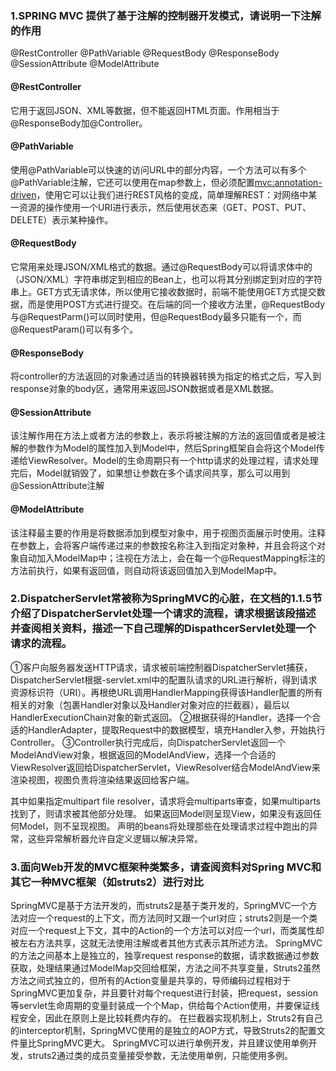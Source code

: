 ### 1.SPRING MVC 提供了基于注解的控制器开发模式，请说明一下注解的作用
@RestController
@PathVariable
@RequestBody
@ResponseBody
@SessionAttribute
@ModelAttribute

#### @RestController
它用于返回JSON、XML等数据，但不能返回HTML页面。作用相当于@ResponseBody加@Controller。
#### @PathVariable
使用@PathVariable可以快速的访问URL中的部分内容，一个方法可以有多个@PathVariable注解，它还可以使用在map参数上，但必须配置<mvc:annotation-driven>，使用它可以让我们进行REST风格的变成，简单理解REST：对网络中某一资源的操作使用一个URI进行表示，然后使用状态来（GET、POST、PUT、DELETE）表示某种操作。
#### @RequestBody
它常用来处理JSON/XML格式的数据。通过@RequestBody可以将请求体中的（JSON/XML）字符串绑定到相应的Bean上，也可以将其分别绑定到对应的字符串上。GET方式无请求体，所以使用它接收数据时，前端不能使用GET方式提交数据，而是使用POST方式进行提交。在后端的同一个接收方法里，@RequestBody与@RequestParm()可以同时使用，但@RequestBody最多只能有一个，而@RequestParam()可以有多个。
#### @ResponseBody
将controller的方法返回的对象通过适当的转换器转换为指定的格式之后，写入到response对象的body区，通常用来返回JSON数据或者是XML数据。
#### @SessionAttribute
该注解作用在方法上或者方法的参数上，表示将被注解的方法的返回值或者是被注解的参数作为Model的属性加入到Model中，然后Spring框架自会将这个Model传递给ViewResolver。Model的生命周期只有一个http请求的处理过程，请求处理完后，Model就销毁了，如果想让参数在多个请求间共享，那么可以用到@SessionAttribute注解
#### @ModelAttribute
该注释最主要的作用是将数据添加到模型对象中，用于视图页面展示时使用。注释在参数上，会将客户端传递过来的参数按名称注入到指定对象种，并且会将这个对象自动加入ModelMap中；注视在方法上，会在每一个@RequestMapping标注的方法前执行，如果有返回值，则自动将该返回值加入到ModelMap中。
### 2.DispatcherServlet常被称为SpringMVC的心脏，在文档的1.1.5节介绍了DispatcherServlet处理一个请求的流程，请求根据该段描述并查阅相关资料，描述一下自己理解的DispathcerServlet处理一个请求的流程。
①客户向服务器发送HTTP请求，请求被前端控制器DispatcherServlet捕获，DispatcherServlet根据-servlet.xml中的配置队请求的URL进行解析，得到请求资源标识符（URI）。再根绝URL调用HandlerMapping获得该Handler配置的所有相关的对象（包裹Handler对象以及Handler对象对应的拦截器），最后以HandlerExecutionChain对象的新式返回。
②根据获得的Handler，选择一个合适的HandlerAdapter，提取Request中的数据模型，填充Handler入参，开始执行Controller。
③Controller执行完成后，向DispatcherServlet返回一个ModelAndView对象，根据返回的ModelAndView，选择一个合适的ViewResolver返回给DispatcherServlet，ViewResolver结合ModelAndView来渲染视图，视图负责将渲染结果返回给客户端。

其中如果指定multipart file resolver，请求将会multiparts审查，如果multiparts找到了，则请求被其他部分处理。
如果返回Model则呈现View，如果没有返回任何Model，则不呈现视图。
声明的beans将处理那些在处理请求过程中跑出的异常，这些异常解析器允许自定义逻辑以解决异常。

### 3.面向Web开发的MVC框架种类繁多，请查阅资料对Spring MVC和其它一种MVC框架（如struts2）进行对比
SpringMVC是基于方法开发的，而struts2是基于类开发的，SpringMVC一个方法对应一个request的上下文，而方法同时又跟一个url对应；struts2则是一个类对应一个request上下文，其中的Action的一个方法可以对应一个url，而类属性却被左右方法共享，这就无法使用注解或者其他方式表示其所述方法。
SpringMVC的方法之间基本上是独立的，独享request response的数据，请求数据通过参数获取，处理结果通过ModelMap交回给框架，方法之间不共享变量，Struts2虽然方法之间式独立的，但所有的Action变量是共享的，导师编码过程相对于SpringMVC更加复杂，并且要针对每个request进行封装，把request，session等servlet生命周期的变量封装成一个个Map，供给每个Action使用，并要保证线程安全，因此在原则上是比较耗费内存的。
在拦截器实现机制上，Struts2有自己的interceptor机制，SpringMVC使用的是独立的AOP方式，导致Struts2的配置文件量比SpringMVC更大。
SpringMVC可以进行单例开发，并且建议使用单例开发，struts2通过类的成员变量接受参数，无法使用单例，只能使用多例。